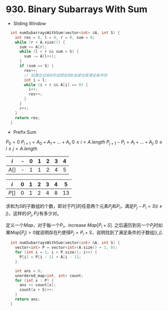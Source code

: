 # 930. Binary Subarrays With Sum

- Sliding Window

```cpp
  int numSubarraysWithSum(vector<int> &A, int S) {
    int res = 0, l = 0, r = 0, sum = 0;
    while (r < A.size()) {
      sum += A[r];
      while (l < r && sum > S) {
        sum -= A[l++];
      }
      if (sum == S) {
        res++;
        // 如果左边有0的话把这些0去掉也是满足条件的
        int i = l;
        while (i < r && A[i] == 0) {
          i++;
          res++;
        }
      }
      r++;
    }
    return res;
  }
```

- Prefix Sum

$P_0=0$
$P_{i+1}=A_0+A_1+...+A_i, 0\leqslant i<A.length$
$P_{j+1}-P_i=A_i+...+A_j, 0\leqslant i\leqslant j<A.length$

| $i$ | - | 0 | 1 | 2 | 3 | 4 |
|-|-|-|-|-|-|-|
| $A[]$ | - | 1 | 1 | 2 | 4 | 5 |

| $i$ | 0 | 1 | 2 | 3 | 4 | 5 |
|-|-|-|-|-|-|-|
| $P[]$ | 0 | 1 | 2 | 4 | 8 | 13 |

求和为$S$的子数组的个数，即对于$P[]$的任意两个元素$P_j$和$P_i$，满足$P_j-P_i=S(i\neq j)$，这样的$(P_j,P_i)$有多少对。

定义一个$Map$，对于每一个$P_i$，increase $Map[P_i+S]$. 之后遍历到另一个$P_j$时如果$Map[P_j]>0$就说明存在$P_i$使得$P_j=P_i+S$，说明找到了满足条件的子数组$[i,j]$.

```cpp
  int numSubarraysWithSum(vector<int> &A, int S) {
    vector<int> P = vector<int>(A.size() + 1, 0);
    for (int i = 1; i < P.size(); i++) {
      P[i] = P[i - 1] + A[i - 1];
    }

    int ans = 0;
    unordered_map<int, int> count;
    for (int x : P) {
      ans += count[x];
      count[x + S]++;
    }
    return ans;
  }
```